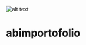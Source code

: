 ![alt text](https://github.com/Abimismunandar/abimportofolio/blob/main/1.jpgraw=true)
# abimportofolio
